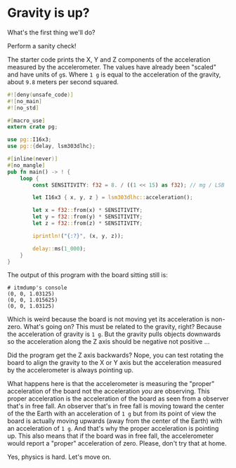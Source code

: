 # Gravity is up?

What's the first thing we'll do?

Perform a sanity check!

The starter code prints the X, Y and Z components of the acceleration measured
by the accelerometer. The values have already been "scaled" and have units of
`g`s. Where `1 g` is equal to the acceleration of the gravity, about `9.8`
meters per second squared.

``` rust
#![deny(unsafe_code)]
#![no_main]
#![no_std]

#[macro_use]
extern crate pg;

use pg::I16x3;
use pg::{delay, lsm303dlhc};

#[inline(never)]
#[no_mangle]
pub fn main() -> ! {
    loop {
        const SENSITIVITY: f32 = 8. / ((1 << 15) as f32); // mg / LSB

        let I16x3 { x, y, z } = lsm303dlhc::acceleration();

        let x = f32::from(x) * SENSITIVITY;
        let y = f32::from(y) * SENSITIVITY;
        let z = f32::from(z) * SENSITIVITY;

        iprintln!("{:?}", (x, y, z));

        delay::ms(1_000);
    }
}
```

The output of this program with the board sitting still is:

```
# itmdump's console
(0, 0, 1.03125)
(0, 0, 1.015625)
(0, 0, 1.03125)
```

Which is weird because the board is not moving yet its acceleration is non-zero.
What's going on? This must be related to the gravity, right? Because the
acceleration of gravity is `1 g`. But the gravity pulls objects downwards so the
acceleration along the Z axis should be negative not positive ...

Did the program get the Z axis backwards? Nope, you can test rotating the board
to align the gravity to the X or Y axis but the acceleration measured by the
accelerometer is always pointing up.

What happens here is that the accelerometer is measuring the "proper"
acceleration of the board not the acceleration *you* are observing. This proper
acceleration is the acceleration of the board as seen from a observer that's in
free fall. An observer that's in free fall is moving toward the center of the
the Earth with an acceleration of `1 g` but from its point of view the board is
actually moving upwards (away from the center of the Earth) with an acceleration
of `1 g`. And that's why the proper acceleration is pointing up. This also means
that if the board was in free fall, the accelerometer would report a "proper"
acceleration of zero. Please, don't try that at home.

Yes, physics is hard. Let's move on.
